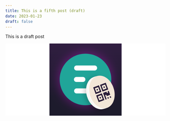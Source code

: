 ```yaml
---
title: This is a fifth post (draft)
date: 2023-01-23
draft: false
---
```

This is a draft post

![](/public/img/mail_checkin-logo%20(2).png)